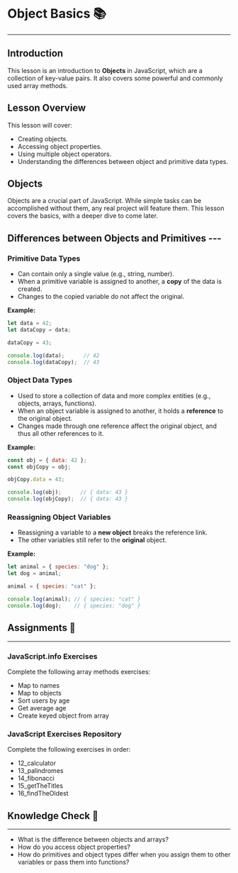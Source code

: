 # Object Basics 📚

-----

## **Introduction**

This lesson is an introduction to **Objects** in JavaScript, which are a collection of key-value pairs. It also covers some powerful and commonly used array methods.

## **Lesson Overview**

This lesson will cover:

  * Creating objects.
  * Accessing object properties.
  * Using multiple object operators.
  * Understanding the differences between object and primitive data types.

## **Objects**

Objects are a crucial part of JavaScript. While simple tasks can be accomplished without them, any real project will feature them. This lesson covers the basics, with a deeper dive to come later.

## **Differences between Objects and Primitives** ---

### **Primitive Data Types**

  * Can contain only a single value (e.g., string, number).
  * When a primitive variable is assigned to another, a **copy** of the data is created.
  * Changes to the copied variable do not affect the original.

**Example:**

```javascript
let data = 42; 
let dataCopy = data;

dataCopy = 43;

console.log(data);      // 42
console.log(dataCopy);  // 43
```

### **Object Data Types**

  * Used to store a collection of data and more complex entities (e.g., objects, arrays, functions).
  * When an object variable is assigned to another, it holds a **reference** to the original object.
  * Changes made through one reference affect the original object, and thus all other references to it.

**Example:**

```javascript
const obj = { data: 42 }; 
const objCopy = obj;

objCopy.data = 43;

console.log(obj);      // { data: 43 }
console.log(objCopy);  // { data: 43 }
```

### **Reassigning Object Variables**

  * Reassigning a variable to a **new object** breaks the reference link.
  * The other variables still refer to the **original** object.

**Example:**

```javascript
let animal = { species: "dog" }; 
let dog = animal;

animal = { species: "cat" };

console.log(animal); // { species: "cat" }
console.log(dog);    // { species: "dog" }
```

## **Assignments** 🎯

-----

### **JavaScript.info Exercises**

Complete the following array methods exercises:

  * Map to names
  * Map to objects
  * Sort users by age
  * Get average age
  * Create keyed object from array

### **JavaScript Exercises Repository**

Complete the following exercises in order:

  * 12\_calculator
  * 13\_palindromes
  * 14\_fibonacci
  * 15\_getTheTitles
  * 16\_findTheOldest

## **Knowledge Check** 🧠

-----

  * What is the difference between objects and arrays?
  * How do you access object properties?
  * How do primitives and object types differ when you assign them to other variables or pass them into functions?